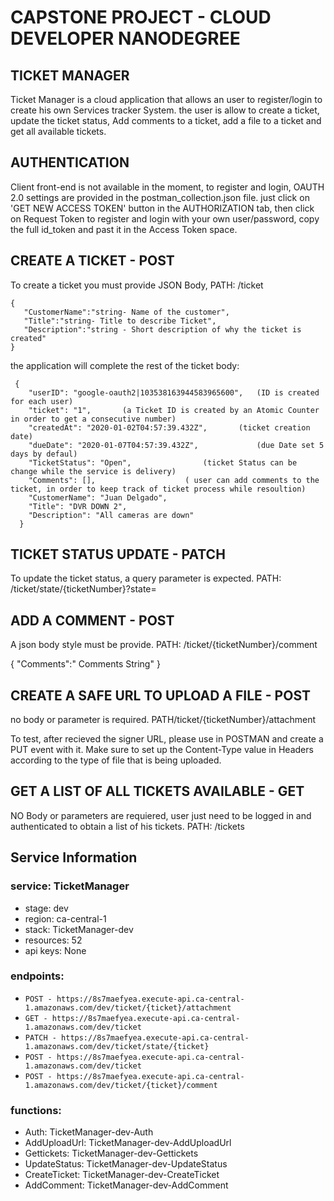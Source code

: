 

# CAPSTONE PROJECT - CLOUD DEVELOPER NANODEGREE
## TICKET MANAGER

Ticket Manager is a cloud application that allows an user to register/login to create his own Services tracker System. the user is allow to create a ticket, update the ticket status, Add comments to a ticket, add a file to a ticket and get all available tickets.

        
## AUTHENTICATION

Client front-end is not available in the moment, to register and login, OAUTH 2.0 settings are provided in the postman_collection.json file. just click on 'GET NEW ACCESS TOKEN' button in the AUTHORIZATION tab, then click on Request Token to register and login with your own user/password, copy the full  id_token and past it in the Access Token space. 

## CREATE A TICKET - POST

To create a ticket you must provide JSON Body, PATH: /ticket

    {
       "CustomerName":"string- Name of the customer",
       "Title":"string- Title to describe Ticket",	
       "Description":"string - Short description of why the ticket is created"
    } 

the application will complete the rest of the ticket body:
 
     {
        "userID": "google-oauth2|103538163944583965600",   (ID is created for each user)
        "ticket": "1",		 (a Ticket ID is created by an Atomic Counter in order to get a consecutive number)
        "createdAt": "2020-01-02T04:57:39.432Z",	   (ticket creation date)
        "dueDate": "2020-01-07T04:57:39.432Z",             (due Date set 5 days by defaul)
        "TicketStatus": "Open",				   (ticket Status can be change while the service is delivery)
        "Comments": [],					   ( user can add comments to the ticket, in order to keep track of ticket process while resoultion)
        "CustomerName": "Juan Delgado",
        "Title": "DVR DOWN 2",
        "Description": "All cameras are down"
      }

## TICKET STATUS UPDATE - PATCH

To update the ticket status, a query parameter is expected. PATH: /ticket/state/{ticketNumber}?state=

## ADD A COMMENT - POST

A json body style must  be provide. PATH: /ticket/{ticketNumber}/comment

  {
   "Comments":" Comments String"
  }

## CREATE A SAFE URL TO UPLOAD A FILE - POST

no body or parameter is required. PATH/ticket/{ticketNumber}/attachment

To test, after recieved the signer URL, please use in POSTMAN and create a PUT event with it. Make sure to set up the Content-Type value in Headers according to the type of file that is being uploaded. 

## GET A LIST OF ALL TICKETS AVAILABLE - GET

NO Body or parameters are requiered, user just need to be logged in and authenticated to obtain a list of his tickets. PATH: /tickets
 
## Service Information

### service: TicketManager

 - stage: dev
 - region: ca-central-1
 - stack: TicketManager-dev
 - resources: 52
 - api keys: None
 
 ### endpoints:
  - `POST - https://8s7maefyea.execute-api.ca-central-1.amazonaws.com/dev/ticket/{ticket}/attachment`
  - `GET - https://8s7maefyea.execute-api.ca-central-1.amazonaws.com/dev/ticket`
  - `PATCH - https://8s7maefyea.execute-api.ca-central-1.amazonaws.com/dev/ticket/state/{ticket}`
  - `POST - https://8s7maefyea.execute-api.ca-central-1.amazonaws.com/dev/ticket`
  - `POST - https://8s7maefyea.execute-api.ca-central-1.amazonaws.com/dev/ticket/{ticket}/comment`

### functions:
  - Auth: TicketManager-dev-Auth
  - AddUploadUrl: TicketManager-dev-AddUploadUrl
  - Gettickets: TicketManager-dev-Gettickets
  - UpdateStatus: TicketManager-dev-UpdateStatus
  - CreateTicket: TicketManager-dev-CreateTicket
  - AddComment: TicketManager-dev-AddComment















